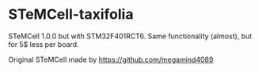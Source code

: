 # STeMCell-taxifolia
 STeMCell 1.0.0 but with STM32F401RCT6. Same functionality (almost), but for 5$ less per board.

Original STeMCell made by https://github.com/megamind4089